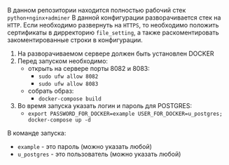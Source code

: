 В данном репозитории находится полностью рабочий стек `python+nginx+adminer`
В данной конфигурации разворачивается стек на `HTTP`. 
Если необходимо развернуть на `HTTPS`, то необходимо положить сертификаты в дирректорию `file_setting`,
а также раскоментировать закоментированные строки в конфигурации.


1. На разворачиваемом cервере должен быть установлен DOCKER
2. Перед запуском необходимо:
   - открыть на сервере порты 8082 и 8083:
     - `sudo ufw allow 8082`
     - `sudo ufw allow 8083`
   - собрать образ:
     - `docker-compose build`
3. Во время запуска указать логин и пароль для POSTGRES:
   - `export PASSWORD_FOR_DOCKER=example USER_FOR_DOCKER=u_postgres; docker-compose up -d`

В команде запуска:
    
- `example` - это пароль (можно указать любой)
- `u_postgres` - это пользователь (можно указать любой)